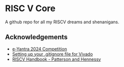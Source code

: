 
# RISC V Core

A github repo for all my RISCV dreams and shenanigans.


## Acknowledgements

 - [e-Yantra 2024 Competition](https://www.e-yantra.org/)
 - [Setting up your .gitignore file for Vivado](https://www.rtlaudiolab.com/015-setting-up-a-gitignore-file-for-vivado-projects/)
 - [RISCV Handbook - Patterson and Hennessy](https://www.cs.sfu.ca/~ashriram/Courses/CS295/assets/books/HandP_RISCV.pdf)


